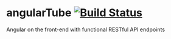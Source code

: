 # angularTube [![Build Status](https://travis-ci.org/jonahkirangi/angularTube.svg)](https://travis-ci.org/jonahkirangi/angularTube)

Angular on the front-end with functional RESTful API endpoints
